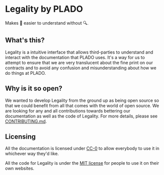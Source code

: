 # Legality by PLADO

Makes 📃  easier to understand without 🔍.

## What's this?

Legality is a intuitive interface that allows third-parties to understand and
interact with the documentation that PLADO uses. It's a way for us to attempt to
ensure that we are very translucent about the fine print on our contracts and to
avoid any confusion and misunderstanding about how we do things at PLADO.

## Why is it so open?

We wanted to develop Legality from the ground up as being open source so that we
could benefit from all that comes with the world of open source. We are looking for
any and all contributions towards bettering our documentation as well as the code
of Legality. For more details, please see [CONTRIBUTING.md](CONTRIBUTING.md).

## Licensing

All the documentation is licensed under [CC-0](https://creativecommons.org/publicdomain/zero/1.0/)
to allow everybody to use it in whichever way they'd like.

All the code for Legality is under the [MIT license](LICENSE.md) for people to use it on their
own websites.
